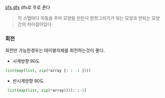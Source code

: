 [bfs,dfs](../theory/bfs,dfs.md)
dfs로 주로 푼다
> 각 스탭마다 이동을 주어 모양을 만든다
> 한붓그리기가 되는 모양과 안되는 모양간의 차이점이있다.


### 회전
회전만 가능한경우는 테이블자체를 회전하는것이 좋다.
- 시계방향 90도
```python
list(map(list, zip(*array [: : -1 ])))
```
- 반시계방향 90도
```python
 list(map(list, zip(*array)))[: :-1]
```
